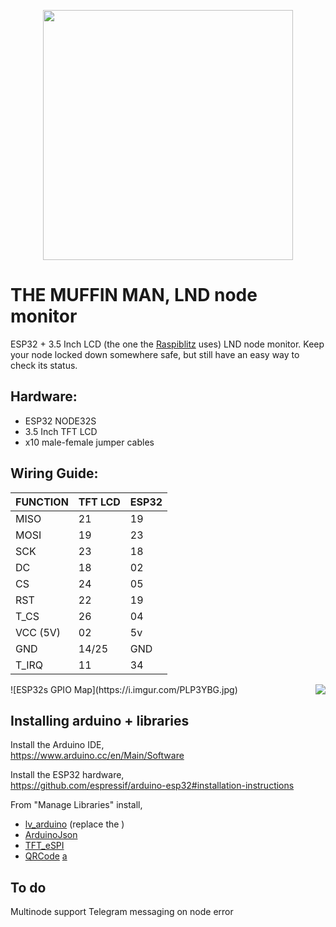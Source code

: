 <p align="center"><img src="https://i.imgur.com/EZmCejT.png" width="400px"></p>

# THE MUFFIN MAN, LND node monitor

ESP32 + 3.5 Inch LCD (the one the <a href="https://github.com/rootzoll/raspiblitz">Raspiblitz</a> uses) LND node monitor. Keep your node locked down somewhere safe, but still have an easy way to check its status.

 ## Hardware:
* ESP32 NODE32S
* 3.5 Inch TFT LCD
* x10 male-female jumper cables


 ## Wiring Guide:

| FUNCTION  | TFT LCD | ESP32 |
| ------------- | ------------- | ------------- | 
| MISO  | 21  | 19  |
| MOSI  | 19  | 23  |
| SCK  | 23 | 18  |
| DC  | 18  | 02  |
| CS  | 24  | 05  |
| RST  | 22 | 19  |
| T_CS  | 26  | 04  |
| VCC (5V)  | 02  | 5v  |
| GND  | 14/25  | GND  |
| T_IRQ  | 11  | 34  |

<img align="right" src="https://i.imgur.com/tYgD3eo.png">
![ESP32s GPIO Map](https://i.imgur.com/PLP3YBG.jpg)


## Installing arduino + libraries

Install the Arduino IDE,<br>
https://www.arduino.cc/en/Main/Software

Install the ESP32 hardware,<br>
https://github.com/espressif/arduino-esp32#installation-instructions

From "Manage Libraries" install,<br>
- <a href="https://github.com/lvgl/lv_arduino">lv_arduino</a> (replace the )
- <a href="https://github.com/bblanchon/ArduinoJson">ArduinoJson</a>
- <a href="https://github.com/Bodmer/TFT_eSPI">TFT_eSPI</a>
- <a href="https://github.com/ricmoo/QRCode">QRCode</a>
[a](https://i.imgur.com/mCfnhZN.png)

## To do
Multinode support
Telegram messaging on node error
